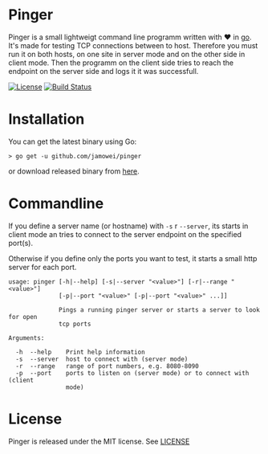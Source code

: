# Pinger
Pinger is a small lightweigt command line programm written with ❤️ in [go](https://golang.org).
It's made for testing TCP connections between to host. Therefore you must run it on both hosts, on one site in server mode and on the other side in client mode. Then the programm on the client side tries to reach the endpoint on the server side and logs it it was successfull.

[![License](https://img.shields.io/badge/license-MIT-brightgreen.svg?style=flat-square)](https://github.com/jamowei/pinger/blob/master/LICENSE)
[![Build Status](https://travis-ci.com/jamowei/pinger.svg?branch=master)](https://travis-ci.com/jamowei/pinger)
# Installation

You can get the latest binary using Go:

`> go get -u github.com/jamowei/pinger`

or download released binary from [here](https://github.com/jamowei/pinger/releases/latest).

# Commandline

If you define a server name (or hostname) with `-s` r `--server`, its starts in client mode an tries to connect to the server endpoint on the specified port(s).

Otherwise if you define only the ports you want to test, it starts a small http server for each port.

```
usage: pinger [-h|--help] [-s|--server "<value>"] [-r|--range "<value>"]
              [-p|--port "<value>" [-p|--port "<value>" ...]]

              Pings a running pinger server or starts a server to look for open
              tcp ports

Arguments:

  -h  --help    Print help information
  -s  --server  host to connect with (server mode)
  -r  --range   range of port numbers, e.g. 8080-8090
  -p  --port    ports to listen on (server mode) or to connect with (client
                mode)
```

# License

Pinger is released under the MIT license. See [LICENSE](https://github.com/jamowei/pinger/blob/master/LICENSE)